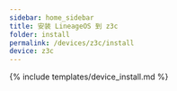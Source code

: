 ```yaml
---
sidebar: home_sidebar
title: 安装 LineageOS 到 z3c
folder: install
permalink: /devices/z3c/install
device: z3c
---
```

{% include templates/device_install.md %}
